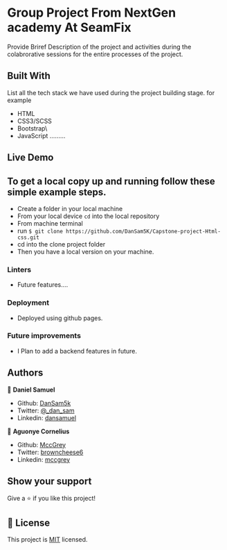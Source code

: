 # Group Project From NextGen academy At SeamFix

Provide Briref Description of the project and activities during the colabrorative sessions for the entire processes of the project.

## Built With

List all the tech stack we have used during the project building stage.
for example

- HTML
- CSS3/SCSS
- Bootstrap\
- JavaScript .........

## Live Demo

## To get a local copy up and running follow these simple example steps.

- Create a folder in your local machine
- From your local device `cd` into the local repository
- From machine terminal
- run `$ git clone https://github.com/DanSam5K/Capstone-project-Html-css.git`
- cd into the clone project folder
- Then you have a local version on your machine.

### Linters

- Future features....

### Deployment

- Deployed using github pages.

### Future improvements

- I Plan to add a backend features in future.

## Authors

👤 **Daniel Samuel**

- Github: [DanSam5k](https://github.com/DanSam5k)
- Twitter: [@\_dan_sam](https://twitter.com/_dan_sam)
- Linkedin: [dansamuel](https://www.linkedin.com/in/dansamuel/)

👤 **Aguonye Cornelius**

- Github: [MccGrey](https://github.com/MccGrey)
- Twitter: [browncheese6](https://twitter.com/browncheese6)
- Linkedin: [mccgrey](https://www.linkedin.com/in/mccgrey)

## Show your support

Give a ⭐️ if you like this project!

## 📝 License

This project is [MIT](https://docs.github.com/en/github/creating-cloning-and-archiving-repositories/licensing-a-repository) licensed.
